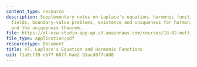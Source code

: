 ```yaml
---
content_type: resource
description: Supplementary notes on Laplace's equation, harmonic functions, vector
  fields, boundary-value problems, existence and uniqueness for harmonic functions,
  and the uniqueness theorem.
file: https://ol-ocw-studio-app-qa.s3.amazonaws.com/courses/18-02-multivariable-calculus-fall-2007/f1a0cf39eb77687f6ae291acd0f7cdd8_laplace_eqn.pdf
file_type: application/pdf
resourcetype: Document
title: V7. Laplace's Equation and Harmonic Functions
uid: f1a0cf39-eb77-687f-6ae2-91acd0f7cdd8
---
```

